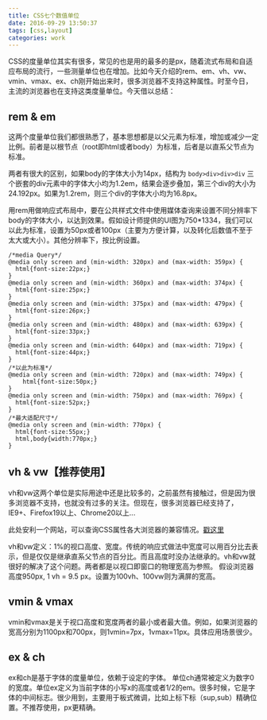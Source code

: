 ```yaml
---
title: CSS七个数值单位
date: 2016-09-29 13:50:37
tags: [css,layout]
categories: work
---
```


CSS的度量单位其实有很多，常见的也是用的最多的是px，随着流式布局和自适应布局的流行，一些测量单位也在增加。比如今天介绍的rem、em、vh、vw、vmin、vmax、ex、ch刚开始出来时，很多浏览器不支持这种属性。时至今日，主流的浏览器也在支持这类度量单位。今天借以总结：

<!-- more -->

## rem & em
这两个度量单位我们都很熟悉了，基本思想都是以父元素为标准，增加或减少一定比例。前者是以根节点（root即html或者body）为标准，后者是以直系父节点为标准。

两者有很大的区别，如果body的字体大小为14px，结构为 `body>div>div>div` 三个嵌套的div元素中的字体大小均为1.2em，结果会逐步叠加，第三个div的大小为24.192px。如果为1.2rem，则三个div的字体大小均为16.8px。

用rem用做响应式布局中，要在公共样式文件中使用媒体查询来设置不同分辨率下body的字体大小，以达到效果。假如设计师提供的UI图为750*1334，我们可以以此为标准，设置为50px或者100px（主要为方便计算，以及转化后数值不至于太大或大小）。其他分辨率下，按比例设置。

```
/*media Query*/
@media only screen and (min-width: 320px) and (max-width: 359px) {
  html{font-size:22px;}
}
@media only screen and (min-width: 360px) and (max-width: 374px) {
  html{font-size:25px;}
}
@media only screen and (min-width: 375px) and (max-width: 479px) {
  html{font-size:26px;}
}
@media only screen and (min-width: 480px) and (max-width: 639px) {
  html{font-size:33px;}
}
@media only screen and (min-width: 640px) and (max-width: 719px) {
  html{font-size:44px;}
}
/*以此为标准*/
@media only screen and (min-width: 720px) and (max-width: 749px) {
    html{font-size:50px;}
}
@media only screen and (min-width: 750px) and (max-width: 769px) {
  html{font-size:52px;}
}
/*最大适配尺寸*/
@media only screen and (min-width: 770px) {
  html{font-size:55px;}
  html,body{width:770px;}
}
```

## vh & vw【推荐使用】
vh和vw这两个单位是实际用途中还是比较多的，之前虽然有接触过，但是因为很多浏览器不支持，也就没有过多的关注。但现在，很多浏览器已经支持了，IE9+、Firefox19以上、Chrome20以上...

此处安利一个网站，可以查询CSS属性各大浏览器的兼容情况。[戳这里](http://caniuse.com)

vh和vw定义：1%的视口高度、宽度。传统的响应式做法中宽度可以用百分比去表示，但是仅仅是继承直系父节点的百分比。而且高度时没办法继承的。vh和vw就很好的解决了这个问题。两者都是以视口即窗口的物理宽高为参照。
假设浏览器高度950px, 1 vh = 9.5 px。设置为100vh、100vw则为满屏的宽高。

## vmin & vmax
vmin和vmax是关于视口高度和宽度两者的最小或者最大值。例如，如果浏览器的宽高分别为1100px和700px，则1vmin=7px，1vmax=11px。具体应用场景很少。

## ex & ch
ex和ch是基于字体的度量单位，依赖于设定的字体。
单位ch通常被定义为数字0的宽度。单位ex定义为当前字体的小写x的高度或者1/2的em。很多时候，它是字体的中间标志。很少用到，主要用于板式微调，比如上标下标（sup,sub）精确位置。不推荐使用，px更精确。
